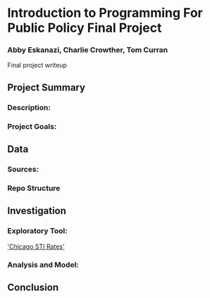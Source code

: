 # Introduction to Programming For Public Policy Final Project
### Abby Eskanazi, Charlie Crowther, Tom Curran
Final project writeup

## Project Summary

### Description:

### Project Goals:

## Data

### Sources:

### Repo Structure

## Investigation

### Exploratory Tool:

['Chicago STI Rates'](https://hippp-final-project-fall17.herokuapp.com/)

### Analysis and Model:

## Conclusion

